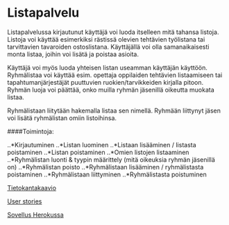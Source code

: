 # Listapalvelu

Listapalvelussa kirjautunut käyttäjä voi luoda itselleen mitä tahansa listoja. Listoja voi käyttää esimerkiksi rästissä olevien tehtävien työlistana tai tarvittavien tavaroiden ostoslistana. Käyttäjällä voi olla samanaikaisesti monta listaa, joihin voi lisätä ja poistaa asioita. 

Käyttäjä voi myös luoda yhteisen listan useamman käyttäjän käyttöön. Ryhmälistaa voi käyttää esim. opettaja oppilaiden tehtävien listaamiseen tai tapahtumanjärjestäjät puuttuvien ruokien/tarvikkeiden kirjalla pitoon. Ryhmän luoja voi päättää, onko muilla ryhmän jäsenillä oikeutta muokata listaa. 

Ryhmälistaan liitytään hakemalla listaa sen nimellä. Ryhmään liittynyt jäsen voi lisätä ryhmälistan omiin listoihinsa. 

####Toimintoja:

..*Kirjautuminen
..*Listan luominen
..*Listaan lisääminen / listasta poistaminen
..*Listan poistaminen
..*Omien listojen listaaminen
..*Ryhmälistan luonti & tyypin määrittely (mitä oikeuksia ryhmän jäsenillä on)
..*Ryhmälistan poisto 
..*Ryhmälistaan lisääminen / ryhmälistasta poistaminen
..*Ryhmälistaan liittyminen
..*Ryhmälistasta poistuminen


[Tietokantakaavio](https://yuml.me/cd161330.png)

[User stories]()

[Sovellus Herokussa](lista-palvelu-iv.herokuapp.com)

